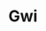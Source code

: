 --- 
title: "Gwi"
publishdate: "2019-9-24T16:48:46+02:00"
src: "https://365manga.net/manga/gwi"
image: "https://data.365manga.net/images/thumbnails/1721-gwi.jpg"
description: "From: Easy Going Scans Mu-Sang’s has a quest... He must find and kill every “Gwi” that has ever existed. He is determined and won’t let anything get in his way, not even the imperial army! While traveling and searching for the remnants of Gwi, he meets a girl who also bears the same mark crossed out than he has. A fateful encounter? Were those two fated to meet? And why…"
---